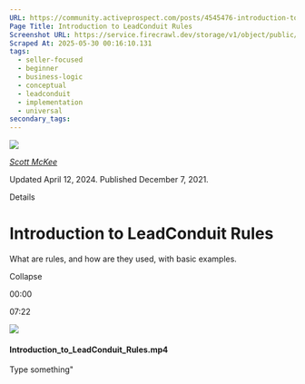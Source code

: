 ```yaml
---
URL: https://community.activeprospect.com/posts/4545476-introduction-to-leadconduit-rules
Page Title: Introduction to LeadConduit Rules
Screenshot URL: https://service.firecrawl.dev/storage/v1/object/public/media/screenshot-e600c771-82e8-4d81-85b9-5bb70a806dd1.png
Scraped At: 2025-05-30 00:16:10.131
tags:
  - seller-focused
  - beginner
  - business-logic
  - conceptual
  - leadconduit
  - implementation
  - universal
secondary_tags:
---
```


[![](https://content1.bloomfire.com/avatars/users/1317000/thumb/thumbnail.png?f=1617311121&Expires=1748567763&Signature=uRq7uiuRbspwjDIIFLEGT0-tREwtCUCQn7Hx3tIVf6KOyQILKFtAzVskpkySVzaDFArtqyIuxlBjZT5c9Hsowo206s4ZgsIHubq8QlqW8208rJL3nzmFt7ViJkcw2oEPSl5cMHnarvszMoVdktofd7mheO00jlxRQ0O9vbkOsUBsUVRfOWBTurAGLdrpty1cP6xt35oU-UpXKeELe3yJlp~W3BZ-ujykWyqpNUggHB2eH~AiShOKp7rUs93sPCzf-jFk-Vvru7AzuZyDxa8v32Ds0as8UN1lgkpDkgwu3ergZo9f2EJAiRyDf9gaq4NswQbuhjWMqWl~uxtn6MSahQ__&Key-Pair-Id=APKAIDFCFZ2UHE5LPIUA)](https://community.activeprospect.com/memberships/7557680-scott-mckee)

[_Scott McKee_](https://community.activeprospect.com/memberships/7557680-scott-mckee)

Updated April 12, 2024. Published December 7, 2021.

Details

# Introduction to LeadConduit Rules

What are rules, and how are they used, with basic examples.

Collapse

00:00

07:22

![](https://content2.bloomfire.com/thumbnails/contents/002/994/604/_270x180.png?f=1638892655&Expires=1748567764&Signature=NOhJFvhY7BPISIpaqo5O6fZUtXoeMZkDUsN6HIBkQjqlmPbxczGfmtmSj0G1wEZYjeIgmyJUFnFFTGg6cR~qMSGxSMuw-fnvt~M8tjg~ju6nEu4olw8HtO-knPSPSBTfAcIzfQc-jYphbMT9Hzx733Nhj--GFQQcNoi4~NWZP0OzvYVGt7ngVKnCwWZYzd-ucQ7nKe~SZZszEIa8oEzC8HWifkHAcBNjgjX~Pbgi9KAenn9hkiKfMnNlmknbge8G7WSGuDObQ8YqFPnj3B1ZAfUP1GEQb-zl~9MeFxk~MEQdEltKOEjXYIy~3nH7QE3AoJDUF6Be78UfvadjTOkYeA__&Key-Pair-Id=APKAIDFCFZ2UHE5LPIUA)

#### Introduction\_to\_LeadConduit\_Rules.mp4

Type something"

